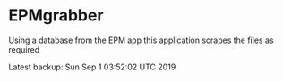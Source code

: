 # EPMgrabber
Using a database from the EPM app this application scrapes the files as required


Latest backup: Sun Sep 1 03:52:02 UTC 2019
